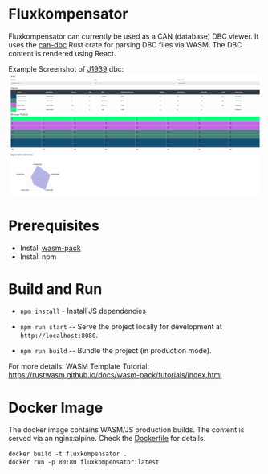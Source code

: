 # Fluxkompensator

Fluxkompensator can currently be used as a CAN (database) DBC viewer.
It uses the [can-dbc](https://crates.io/crates/can-dbc) Rust crate for parsing DBC files via WASM.
The DBC content is rendered using React.

Example Screenshot of [J1939](https://en.wikipedia.org/wiki/SAE_J1939) dbc:
![screenshot](/media/screenshot.png)

# Prerequisites
* Install [wasm-pack](https://github.com/rustwasm/wasm-pack)
* Install npm

# Build and Run
* `npm install` - Install JS dependencies

* `npm run start` -- Serve the project locally for development at
  `http://localhost:8080`.

* `npm run build` -- Bundle the project (in production mode).

For more details: WASM Template Tutorial: https://rustwasm.github.io/docs/wasm-pack/tutorials/index.html

# Docker Image
The docker image contains WASM/JS production builds.
The content is served via an nginx:alpine. Check the [Dockerfile](./Dockerfile) for details.

```
docker build -t fluxkompensator .
docker run -p 80:80 fluxkompensator:latest
```